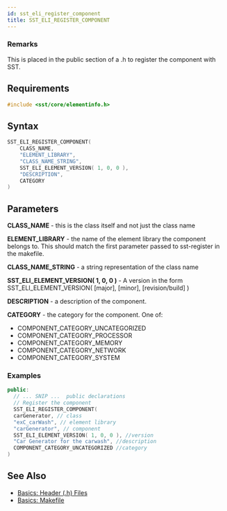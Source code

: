 ```yaml
---
id: sst_eli_register_component
title: SST_ELI_REGISTER_COMPONENT
---
```


### Remarks

  This is placed in the public section of a .h to register the component with SST.

## Requirements

```cpp
#include <sst/core/elementinfo.h>
```

## Syntax

```cpp
SST_ELI_REGISTER_COMPONENT(
    CLASS_NAME, 
    "ELEMENT_LIBRARY",
    "CLASS_NAME_STRING",
    SST_ELI_ELEMENT_VERSION( 1, 0, 0 ), 
    "DESCRIPTION", 
    CATEGORY
)
```

## Parameters

**CLASS_NAME** - this is the class itself and not just the class name

**ELEMENT_LIBRARY** - the name of the element library the component belongs to. This should match the first parameter passed to sst-register in the makefile.

**CLASS_NAME_STRING** - a string representation of the class name

**SST_ELI_ELEMENT_VERSION( 1, 0, 0 )** - A version in the form SST_ELI_ELEMENT_VERSION( [major], [minor], [revision/build] )

**DESCRIPTION** - a description of the component.

**CATEGORY** - the category for the component. One of:

- COMPONENT_CATEGORY_UNCATEGORIZED
- COMPONENT_CATEGORY_PROCESSOR
- COMPONENT_CATEGORY_MEMORY
- COMPONENT_CATEGORY_NETWORK
- COMPONENT_CATEGORY_SYSTEM

### Examples

```cpp
public:
  // ... SNIP ...  public declarations
  // Register the component
  SST_ELI_REGISTER_COMPONENT(
  carGenerator, // class
  "exC_carWash", // element library
  "carGenerator", // component
  SST_ELI_ELEMENT_VERSION( 1, 0, 0 ), //version
  "Car Generator for the carwash", //description
  COMPONENT_CATEGORY_UNCATEGORIZED //category
)
```

## See Also

- [Basics: Header (.h) Files](gettingStarted/basics_header_files.md)
- [Basics: Makefile](gettingStarted/basics_makefile.md)